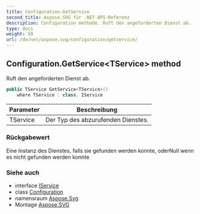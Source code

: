 ```yaml
---
title: Configuration.GetService
second_title: Aspose.SVG für .NET-API-Referenz
description: Configuration methode. Ruft den angeforderten Dienst ab.
type: docs
weight: 50
url: /de/net/aspose.svg/configuration/getservice/
---
```

## Configuration.GetService&lt;TService&gt; method

Ruft den angeforderten Dienst ab.

```csharp
public TService GetService<TService>()
    where TService : class, IService
```

| Parameter | Beschreibung |
| --- | --- |
| TService | Der Typ des abzurufenden Dienstes. |

### Rückgabewert

Eine Instanz des Dienstes, falls sie gefunden werden konnte, oderNull wenn es nicht gefunden werden konnte

### Siehe auch

* interface [IService](../../../aspose.svg.services/iservice/)
* class [Configuration](../)
* namensraum [Aspose.Svg](../../configuration/)
* Montage [Aspose.SVG](../../../)


